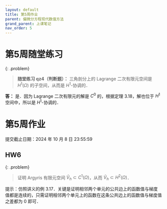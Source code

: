 ```yaml
---
layout: default
title: 第5周作业
parent: 偏微分方程现代数值方法
grand_parent: 上课笔记
nav_order: 5
---
```


# 第5周随堂练习

{: .problem}
> **随堂练习 qz4（判断题）：** 三角剖分上的 Lagrange 二次有限元空间是 $H^1(\Omega)$ 的子空间，从而是 $H^1$-协调的．

**答：** 是．因为 Lagrange 二次有限元的解是 $C^0$ 的，根据定理 3.18，解也位于 $H^1$ 空间中，所以是 $H^1$-协调的．

# 第5周作业

提交截止日期：2024 年 10 月 8 日 23:55:59

## HW6 

{: .problem}
> 
> 证明 Argyris 有限元空间 $\widetilde{V}_h\subset C^1(\Omega)$，从而 $\widetilde{V}_h\subset H^2(\Omega)$．

提示：仿照讲义的例 3.17．关键是证明相邻两个单元的公共边上的函数值与梯度值都是连续的，只需证明相邻两个单元上的函数在这条公共边上的函数值与梯度值之差都为 $0$ 即可．
